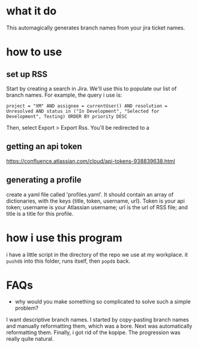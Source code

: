 # what it do
This automagically generates branch names from your jira ticket names.

# how to use

## set up RSS
Start by creating a search in Jira. We'll use this to populate our list of branch names. For example, the query i use is:

```
project = "XM" AND assignee = currentUser() AND resolution = Unresolved AND status in ("In Development", "Selected for Development", Testing) ORDER BY priority DESC
```

Then, select Export > Export Rss. You'll be redirected to a 

## getting an api token
https://confluence.atlassian.com/cloud/api-tokens-938839638.html

## generating a profile
create a yaml file called 'profiles.yaml'. It should contain an array of dictionaries, with the keys {title, token, username, url}. Token is your api token; username is your Atlassian username; url is the url of RSS file; and title is a title for this profile.

# how i use this program
i have a little script in the directory of the repo we use at my workplace. it `pushd`s into this folder, runs itself, then `popd`s back.

# FAQs

* why would you make something so complicated to solve such a simple problem?

I want descriptive branch names. I started by copy-pasting branch names and manually reformatting them, which was a bore. Next was automatically reformatting them. Finally, i got rid of the kopipe. The progression was really quite natural.
